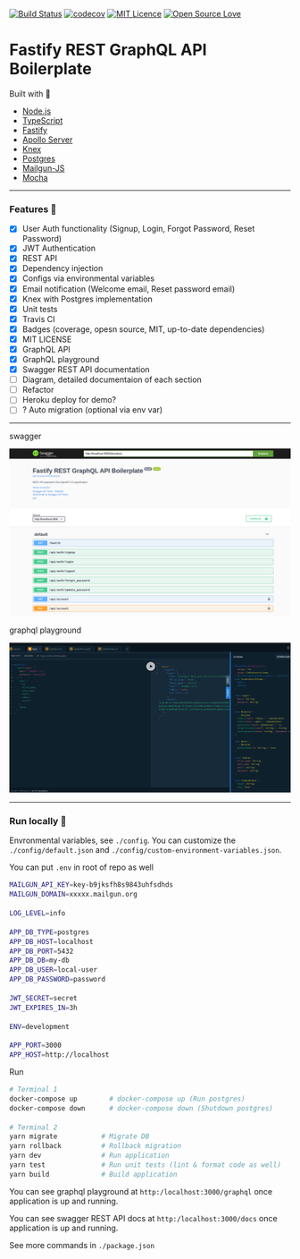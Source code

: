 [![Build Status](https://travis-ci.org/yhagio/fastify-rest-graphql-api.svg?branch=master)](https://travis-ci.org/yhagio/fastify-rest-graphql-api.svg?branch=master)
[![codecov](https://codecov.io/gh/yhagio/fastify-rest-graphql-api/branch/master/graph/badge.svg)](https://codecov.io/gh/yhagio/fastify-rest-graphql-api)
[![MIT Licence](https://badges.frapsoft.com/os/mit/mit.png?v=103)](https://opensource.org/licenses/mit-license.php)
[![Open Source Love](https://badges.frapsoft.com/os/v1/open-source.svg?v=103)](https://github.com/ellerbrock/open-source-badges/)

# Fastify REST GraphQL API Boilerplate

Built with 💖

- [Node.js](https://nodejs.org/en/)
- [TypeScript](https://www.typescriptlang.org/)
- [Fastify](https://www.fastify.io/)
- [Apollo Server](https://github.com/apollographql/apollo-server)
- [Knex](https://knexjs.org/)
- [Postgres](https://www.postgresql.org/)
- [Mailgun-JS](https://github.com/mailgun/mailgun-js)
- [Mocha](https://mochajs.org/)

---

### Features 🎁

- [x] User Auth functionality (Signup, Login, Forgot Password, Reset Password)
- [x] JWT Authentication
- [x] REST API
- [x] Dependency injection
- [x] Configs via environmental variables
- [x] Email notification (Welcome email, Reset password email)
- [x] Knex with Postgres implementation
- [x] Unit tests
- [x] Travis CI
- [x] Badges (coverage, opesn source, MIT, up-to-date dependencies)
- [x] MIT LICENSE
- [x] GraphQL API
- [x] GraphQL playground
- [x] Swagger REST API documentation
- [ ] Diagram, detailed documentaion of each section
- [ ] Refactor
- [ ] Heroku deploy for demo?
- [ ] ? Auto migration (optional via env var)

---

swagger

![swagger](./swagger-local.png)

graphql playground

![swagger](./graphql-local.png)

---

### Run locally 🚙

Envronmental variables, see `./config`.
You can customize the `./config/default.json` and `./config/custom-environment-variables.json`.

You can put `.env` in root of repo as well
```sh
MAILGUN_API_KEY=key-b9jksfh8s9843uhfsdhds
MAILGUN_DOMAIN=xxxxx.mailgun.org

LOG_LEVEL=info

APP_DB_TYPE=postgres
APP_DB_HOST=localhost
APP_DB_PORT=5432
APP_DB_DB=my-db
APP_DB_USER=local-user
APP_DB_PASSWORD=password

JWT_SECRET=secret
JWT_EXPIRES_IN=3h

ENV=development

APP_PORT=3000
APP_HOST=http://localhost
```

Run
```sh
# Terminal 1
docker-compose up        # docker-compose up (Run postgres)
docker-compose down      # docker-compose down (Shutdown postgres)

# Terminal 2
yarn migrate           # Migrate DB
yarn rollback          # Rollback migration
yarn dev               # Run application
yarn test              # Run unit tests (lint & format code as well)
yarn build             # Build application
```

You can see graphql playground at `http:/localhost:3000/graphql` once application is up and running.

You can see swagger REST API docs at `http:/localhost:3000/docs` once application is up and running.

See more commands in `./package.json`
